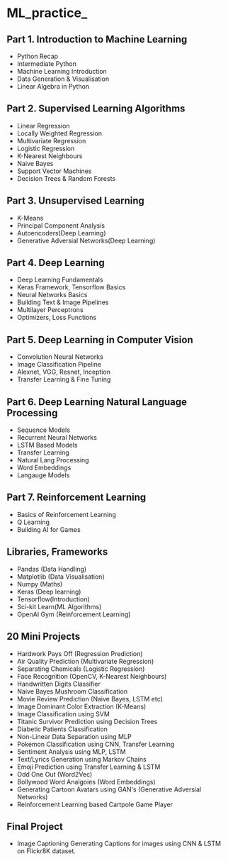 # ML_practice_

## Part 1. Introduction to Machine Learning

- Python Recap
- Intermediate Python
- Machine Learning Introduction
- Data Generation & Visualisation
- Linear Algebra in Python

## Part 2. Supervised Learning Algorithms

- Linear Regression
- Locally Weighted Regression
- Multivariate Regression
- Logistic Regression
- K-Nearest Neighbours
- Naive Bayes
- Support Vector Machines
- Decision Trees & Random Forests

## Part 3. Unsupervised Learning

- K-Means
- Principal Component Analysis
- Autoencoders(Deep Learning)
- Generative Adversial Networks(Deep Learning) 

## Part 4. Deep Learning

- Deep Learning Fundamentals
- Keras Framework, Tensorflow Basics
- Neural Networks Basics
- Building Text & Image Pipelines
- Multilayer Perceptrons
- Optimizers, Loss Functions

## Part 5. Deep Learning in Computer Vision

- Convolution Neural Networks
- Image Classification Pipeline
- Alexnet, VGG, Resnet, Inception
- Transfer Learning & Fine Tuning 

## Part 6. Deep Learning Natural Language Processing

- Sequence Models
- Recurrent Neural Networks
- LSTM Based Models
- Transfer Learning
- Natural Lang Processing
- Word Embeddings
- Langauge Models

## Part 7. Reinforcement Learning

- Basics of Reinforcement Learning
- Q Learning
- Building AI for Games

## Libraries, Frameworks

- Pandas (Data Handling)
- Matplotlib (Data Visualisation)
- Numpy (Maths)
- Keras (Deep learning)
- Tensorflow(Introduction)
- Sci-kit Learn(ML Algorithms)
- OpenAI Gym (Reinforcement Learning)

## 20 Mini Projects 

- Hardwork Pays Off (Regression Prediction)
- Air Quality Prediction (Multivariate Regression)
- Separating Chemicals (Logistic Regression)
- Face Recognition (OpenCV, K-Nearest Neighbours)
- Handwritten Digits Classifier
- Naive Bayes Mushroom Classification
- Movie Review Prediction (Naive Bayes, LSTM etc)
- Image Dominant Color Extraction (K-Means)
- Image Classification using SVM
- Titanic Survivor Prediction using Decision Trees
- Diabetic Patients Classification
- Non-Linear Data Separation using MLP
- Pokemon Classification using CNN, Transfer Learning
- Sentiment Analysis using MLP, LSTM
- Text/Lyrics Generation using Markov Chains
- Emoji Prediction using Transfer Learning & LSTM
- Odd One Out (Word2Vec)
- Bollywood Word Analgoies (Word Embeddings)
- Generating Cartoon Avatars using GAN's (Generative Adversial Networks)
- Reinforcement Learning based Cartpole Game Player

## Final Project
- Image Captioning Generating Captions for images using CNN & LSTM on Flickr8K dataset.

